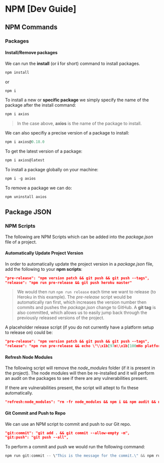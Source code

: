 # NPM [Dev Guide]

## NPM Commands
### Packages
#### Install/Remove packages
We can run the **install** (or **i** for short) command to install packages.

```powershell
npm install
```
or
```powershell
npm i
```

To install a new or **specific package** we simply specify the name of the package after the install command:

```powershell
npm i axios
```

> In the case above, **axios** is the name of the package to install.

We can also specifiy a precise version of a package to install:

```powershell
npm i axios@0.18.0
```

To get the latest version of a package:
```powershell
npm i axios@latest
```

To install a package globally on your machine:

```powershell
npm i -g axios
```


To remove a package we can do:
```powershell
npm uninstall axios
```


## Package JSON
### NPM Scripts
The following are NPM Scripts which can be added into the *package.json* file of a project.

#### Automatically Update Project Version
In order to automatically update the project version in a *package.json* file, add the following to your **npm scripts**:

```json
"pre-release": "npm version patch && git push && git push --tags",
"release": "npm run pre-release && git push heroku master"
```

> We would then run `npm run release` each time we want to release (to Heroku in this example).
> The *pre-release* script would be automatically ran first, which increases the version number then commits and pushes the *package.json* change to GitHub.
> A **git tag** is also committed, which allows us to easily jump back through the previously released versions of the project.

A placeholder release script (if you do not currently have a platform setup to release on) could be:

```json
"pre-release": "npm version patch && git push && git push --tags",
"release": "npm run pre-release && echo \"\\x1b[97m\\x1b[100mNo platform to release on.\\x1b[0m\""
```


#### Refresh Node Modules
The following script will remove the *node_modules* folder (if it is present in the project).
The node modules will then be re-installed and it will perform an audit on the packages to see if there are any vulnerabilities present.

If there are vulnerabilities present, the script will attept to fix these automatically.

```json
"refresh:node_modules": "rm -fr node_modules && npm i && npm audit && npm audit fix"
```

#### Git Commit and Push to Repo
We can use an NPM script to commit and push to our Git repo.

```json
"git:commit": "git add . && git commit --allow-empty -m",
"git:push": "git push --all",
```

To perform a commit and push we would run the following command:

```powershell
npm run git:commit -- \"This is the message for the commit.\" && npm run git:push
```
